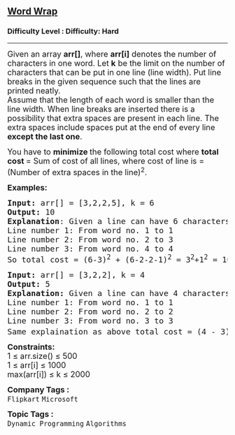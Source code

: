 <h2><a href="https://www.geeksforgeeks.org/problems/word-wrap1646/1?page=3&sprint=93d672753b74440c7427214c8ebf866d&sortBy=submissions">Word Wrap</a></h2><h3>Difficulty Level : Difficulty: Hard</h3><hr><div class="problems_problem_content__Xm_eO"><div class="row bottom">
<div class="col-xs-12 textAlign">
<div class="modifiedAnswer">
<p><span style="font-size: 18px;">Given an array <strong>arr[]</strong>, where&nbsp;<strong>arr[i]</strong>&nbsp;denotes the number of characters in one word.</span><span style="font-size: 18px;"> Let <strong>k</strong> be the&nbsp;limit on the number of characters that can be put in one line (line width). Put line breaks in the given sequence such that the lines are printed neatly.<br>Assume that the length of each word is smaller than the line width. When line breaks are inserted there is a possibility that extra spaces are present in each line. The extra spaces include spaces put at the end of every line <strong>except the last one</strong>.&nbsp;</span></p>
<p><span style="font-size: 18px;">You have&nbsp;to <strong>minimize </strong>the following total cost where <strong>total cost </strong>= Sum of cost of all lines, where cost of line is = (Number of extra spaces in the line)<sup>2</sup>.</span></p>
<p><span style="font-size: 18px;"><strong>Examples:</strong></span></p>
<pre><span style="font-size: 18px;"><strong>Input: </strong>arr[] = [3,2,2,5], k = 6
<strong>Output: </strong>10
<strong>Explanation</strong>: Given a line can have 6 characters,
Line number 1: From word no. 1 to 1
Line number 2: From word no. 2 to 3
Line number 3: From word no. 4 to 4
So total cost = (6-3)<sup>2</sup> + (6-2-2-1)<sup>2</sup> = 3<sup>2</sup>+1<sup>2</sup> = 10. As in the first line word length = 3 thus extra spaces = 6 - 3 = 3 and in the second line there are two word of length 2 and there already 1 space between two word thus extra spaces = 6 - 2 -2 -1 = 1. As mentioned in the problem description there will be no extra spaces in the last line. Placing first and second word in first line and third word on second line would take a cost of 0<sup>2</sup> + 4<sup>2</sup> = 16 (zero spaces on first line and 6-2 = 4 spaces on second), which isn't the minimum possible cost.</span>
</pre>
<pre><span style="font-size: 18px;"><strong>Input: </strong>arr[] = [3,2,2], k = 4
<strong>Output: </strong>5
<strong>Explanation: </strong>Given a line can have 4 characters,
Line number 1: From word no. 1 to 1
Line number 2: From word no. 2 to 2
Line number 3: From word no. 3 to 3
Same explaination as above total cost = (4 - 3)<sup>2</sup> + (4 - 2)<sup>2</sup> = 5<strong>.</strong></span>&nbsp;&nbsp;</pre>
<p><span style="font-size: 18px;"><strong>Constraints:</strong><br>1 ≤ arr.size() ≤ 500<br>1 ≤ arr[i] ≤ 1000<br>max(arr[i]) ≤ k ≤ 2000</span></p>
</div>
</div>
</div></div><p><span style=font-size:18px><strong>Company Tags : </strong><br><code>Flipkart</code>&nbsp;<code>Microsoft</code>&nbsp;<br><p><span style=font-size:18px><strong>Topic Tags : </strong><br><code>Dynamic Programming</code>&nbsp;<code>Algorithms</code>&nbsp;